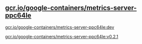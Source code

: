 
[gcr.io/google-containers/metrics-server-ppc64le](https://hub.docker.com/r/anjia0532/google-containers.metrics-server-ppc64le/tags/)
-----


[gcr.io/google-containers/metrics-server-ppc64le:dev](https://hub.docker.com/r/anjia0532/google-containers.metrics-server-ppc64le/tags/)


[gcr.io/google-containers/metrics-server-ppc64le:v0.2.1](https://hub.docker.com/r/anjia0532/google-containers.metrics-server-ppc64le/tags/)


